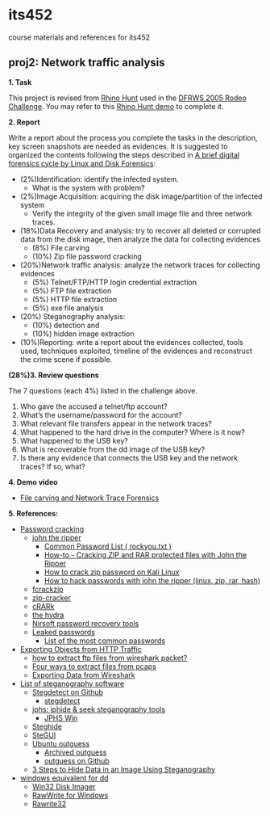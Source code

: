 # its452
course materials and references for its452

## proj2: Network traffic analysis

**1. Task**

This project is revised from [Rhino Hunt](https://www.cfreds.nist.gov/dfrws/Rhino_Hunt.html) used in the [DFRWS 2005 Rodeo Challenge](https://www.cfreds.nist.gov/dfrws/). You may refer to this [Rhino Hunt demo](https://makemyday.io/post/rhino-hunt-part-1/) to complete it.

**2. Report**

Write a report about the process you complete the tasks in the description, key screen snapshots are needed as evidences. It is suggested to organized the contents following the steps described in [A brief digital forensics cycle by Linux and Disk Forensics](../proj1/refs/Acompleteforensicprocesspdf):
* (2%)Identification: identify the infected system.
  * What is the system with problem?
* (2%)Image Acquisition: acquiring the disk image/partition of the infected system
  * Verify the integrity of the given small image file and three network traces.
* (18%)Data Recovery and analysis: try to recover all deleted or corrupted data from the disk image, then analyze the data for collecting evidences
  * (8%) File carving
  * (10%) Zip file password cracking
* (20%)Network traffic analysis: analyze the network traces for collecting evidences
  * (5%) Telnet/FTP/HTTP login credential extraction
  * (5%) FTP file extraction
  * (5%) HTTP file extraction
  * (5%) exe file analysis
* (20%) Steganography analysis:
  * (10%) detection and 
  * (10%) hidden image extraction 
* (10%)Reporting: write a report about the evidences collected, tools used, techniques exploited, timeline of the evidences and reconstruct the crime scene if possible.

**(28%)3. Review questions**

The 7 questions (each 4%) listed in the challenge above.

1. Who gave the accused a telnet/ftp account?
2. What’s the username/password for the account?
3. What relevant file transfers appear in the network traces?
4. What happened to the hard drive in the computer?  Where is it now?
5. What happened to the USB key?
6. What is recoverable from the dd image of the USB key?
7. Is there any evidence that connects the USB key and the network traces?  If so, what?

**4. Demo video**
* [File carving and Network Trace Forensics](https://youtu.be/vsohB6N0gMY)

**5. References:**
* [Password cracking](https://en.wikipedia.org/wiki/Password_cracking)
  * [john the ripper](https://www.openwall.com/john/)
    * [Common Password List ( rockyou.txt )](https://www.kaggle.com/wjburns/common-password-list-rockyoutxt)
    * [How-to - Cracking ZIP and RAR protected files with John the Ripper](https://dfir.science/2014/07/how-to-cracking-zip-and-rar-protected.html)
    * [How to crack zip password on Kali Linux](https://linuxconfig.org/how-to-crack-zip-password-on-kali-linux)
    * [How to hack passwords with john the ripper (linux, zip, rar, hash)](https://www.hackeracademy.org/how-to-hack-passwords-with-john-the-ripper-linux-zip-rar-hash/)
  * [fcrackzip](http://manpages.ubuntu.com/manpages/bionic/man1/fcrackzip.1.html)
  * [zip-cracker](https://github.com/lamanihani/zip-cracker)
  * [cRARk](http://www.crark.net/)
  * [the hydra](https://github.com/vanhauser-thc/thc-hydra)
  * [Nirsoft password recovery tools](https://www.nirsoft.net/password_recovery_tools.html)
  * [Leaked passwords](https://wiki.skullsecurity.org/index.php?title=Passwords)
    * [List of the most common passwords](https://en.wikipedia.org/wiki/List_of_the_most_common_passwords)
* [Exporting Objects from HTTP Traffic](https://unit42.paloaltonetworks.com/using-wireshark-exporting-objects-from-a-pcap/)
  * [how to extract ftp files from wireshark packet?](https://shankaraman.wordpress.com/tag/how-to-extract-ftp-files-from-wireshark-packet/)
  * [Four ways to extract files from pcaps](https://www.rubyguides.com/2012/01/four-ways-to-extract-files-from-pcaps/)
  * [Exporting Data from Wireshark](https://www.wireshark.org/docs/wsug_html_chunked/ChIOExportSection.html)
* [List of steganography software](http://www.jjtc.com/Steganography/tools.html)
  * [Stegdetect on Github](https://github.com/abeluck/stegdetect)
    * [stegdetect](http://ftp.mirrorservice.org/sites/ftp.wiretapped.net/pub/security/steganography/stegdetect/)
  * [jphs: jphide & seek steganography tools ](https://github.com/h3xx/jphs)
    * [JPHS Win](http://linux01.gwdg.de/~alatham/stego.html)
  * [Steghide](http://steghide.sourceforge.net/)
  * [SteGUI](http://stegui.sourceforge.net/)
  * [Ubuntu outguess](http://manpages.ubuntu.com/manpages/disco/man1/outguess.1.html)
    * [Archived outguess](http://web.archive.org/web/20150415220609/http://www.outguess.org/download.php)
    * [outguess on Github](https://github.com/resurrecting-open-source-projects/outguess)
  * [3 Steps to Hide Data in an Image Using Steganography](https://www.alpinesecurity.com/blog/3-steps-to-hide-data-in-an-image-using-steganography)
* [windows equivalent for dd](https://superuser.com/questions/839502/windows-equivalent-for-dd)
  * [Win32 Disk Imager](https://sourceforge.net/projects/win32diskimager/)
  * [RawWrite for Windows](http://www.chrysocome.net/rawwrite)
  * [Rawrite32](https://www.netbsd.org/~martin/rawrite32/)